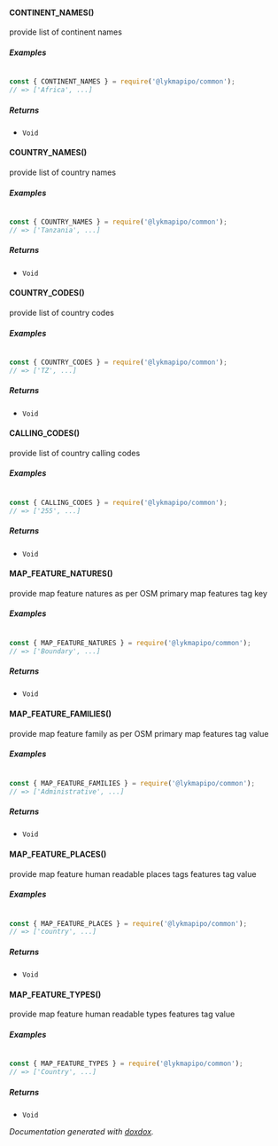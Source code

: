 #### CONTINENT_NAMES() 

provide list of continent names






##### Examples

```javascript

const { CONTINENT_NAMES } = require('@lykmapipo/common');
// => ['Africa', ...]
```


##### Returns


- `Void`



#### COUNTRY_NAMES() 

provide list of country names






##### Examples

```javascript

const { COUNTRY_NAMES } = require('@lykmapipo/common');
// => ['Tanzania', ...]
```


##### Returns


- `Void`



#### COUNTRY_CODES() 

provide list of country codes






##### Examples

```javascript

const { COUNTRY_CODES } = require('@lykmapipo/common');
// => ['TZ', ...]
```


##### Returns


- `Void`



#### CALLING_CODES() 

provide list of country calling codes






##### Examples

```javascript

const { CALLING_CODES } = require('@lykmapipo/common');
// => ['255', ...]
```


##### Returns


- `Void`



#### MAP_FEATURE_NATURES() 

provide map feature natures as per OSM primary map features tag key






##### Examples

```javascript

const { MAP_FEATURE_NATURES } = require('@lykmapipo/common');
// => ['Boundary', ...]
```


##### Returns


- `Void`



#### MAP_FEATURE_FAMILIES() 

provide map feature family as per OSM primary map features tag value






##### Examples

```javascript

const { MAP_FEATURE_FAMILIES } = require('@lykmapipo/common');
// => ['Administrative', ...]
```


##### Returns


- `Void`



#### MAP_FEATURE_PLACES() 

provide map feature human readable places tags features tag value






##### Examples

```javascript

const { MAP_FEATURE_PLACES } = require('@lykmapipo/common');
// => ['country', ...]
```


##### Returns


- `Void`



#### MAP_FEATURE_TYPES() 

provide map feature human readable types features tag value






##### Examples

```javascript

const { MAP_FEATURE_TYPES } = require('@lykmapipo/common');
// => ['Country', ...]
```


##### Returns


- `Void`




*Documentation generated with [doxdox](https://github.com/neogeek/doxdox).*
